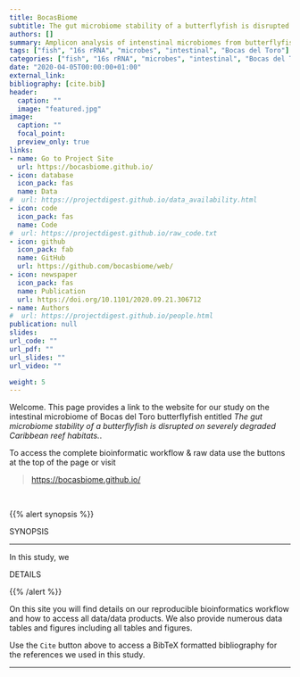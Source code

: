 ```yaml
---
title: BocasBiome
subtitle: The gut microbiome stability of a butterflyfish is disrupted on severely degraded Caribbean reef habitats.
authors: []
summary: Amplicon analysis of intenstinal microbiomes from butterflyfish in Bocas del Toro.
tags: ["fish", "16s rRNA", "microbes", "intestinal", "Bocas del Toro"]
categories: ["fish", "16s rRNA", "microbes", "intestinal", "Bocas del Toro", "coral"]
date: "2020-04-05T00:00:00+01:00"
external_link:
bibliography: [cite.bib]
header:
  caption: ""
  image: "featured.jpg"
image:
  caption: ""
  focal_point:
  preview_only: true
links:
- name: Go to Project Site
  url: https://bocasbiome.github.io/
- icon: database
  icon_pack: fas
  name: Data
#  url: https://projectdigest.github.io/data_availability.html
- icon: code
  icon_pack: fas
  name: Code
#  url: https://projectdigest.github.io/raw_code.txt
- icon: github
  icon_pack: fab
  name: GitHub
  url: https://github.com/bocasbiome/web/
- icon: newspaper
  icon_pack: fas
  name: Publication
  url: https://doi.org/10.1101/2020.09.21.306712
- name: Authors
#  url: https://projectdigest.github.io/people.html
publication: null
slides:
url_code: ""
url_pdf: ""
url_slides: ""
url_video: ""

weight: 5
---
```


Welcome. This page provides a link to the website for our study on the intestinal microbiome of Bocas del Toro butterflyfish entitled <em>The gut microbiome stability of a butterflyfish is disrupted on severely degraded Caribbean reef habitats.</em>. 

To access the complete bioinformatic workflow & raw data use the buttons at the top of the page or visit
>https://bocasbiome.github.io/

<br/>

{{% alert synopsis %}}

SYNOPSIS
<hr>
In this study, we

DETAILS

{{% /alert %}}

On this site you will find details on our reproducible bioinformatics workflow and how to access all data/data products. We also provide numerous data tables and figures including all tables and figures.

Use the `Cite` button above to access a BibTeX formatted bibliography for the references we used in this study.

<hr/>

